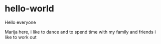 # hello-world

Hello everyone

Marija here, i like to dance and to spend time with my family and friends
i like to work out
